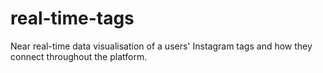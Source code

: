 # real-time-tags
Near real-time data visualisation of a users' Instagram tags and how they connect throughout the platform.
